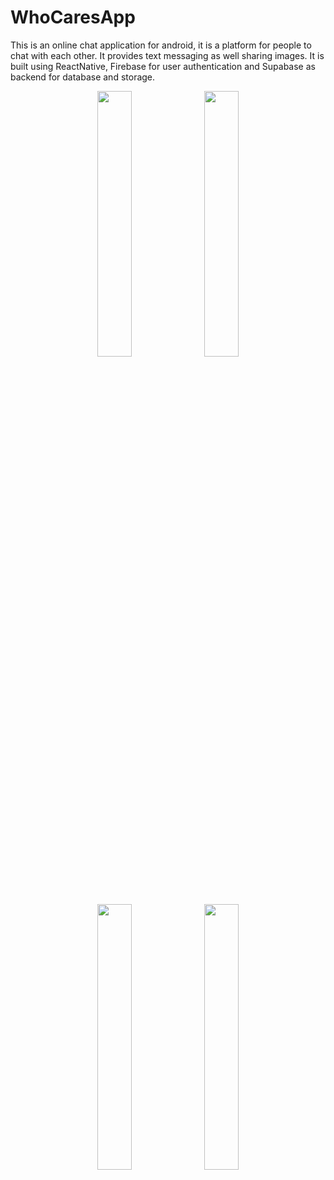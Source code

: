 # WhoCaresApp

This is an online chat application for android, it is a platform for people to chat with each other. It provides text messaging as well sharing images. It is built using ReactNative, Firebase for user authentication and Supabase as backend for database and storage.

<p align="center" width="100%">
    <img width="33%" src="https://kllspqoqajlddmvgnsft.supabase.co/storage/v1/object/public/avatar/Login.gif">
    <img width="33%" src="https://kllspqoqajlddmvgnsft.supabase.co/storage/v1/object/public/avatar/Profile3.gif">
</p>
<p align="center" width="100%">
    <img width="33%" src="https://kllspqoqajlddmvgnsft.supabase.co/storage/v1/object/public/avatar/Chat2.gif">
    <img width="33%" src="https://kllspqoqajlddmvgnsft.supabase.co/storage/v1/object/public/avatar/Search.gif">
</p>
